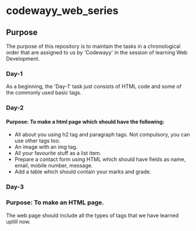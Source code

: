 # codewayy_web_series

## Purpose
The purpose of this repository is to maintain the tasks in a chronological order that are assigned to us by 'Codewayy' in the session of learning Web Development.

### Day-1
As a beginning, the 'Day-1' task just consists of HTML code and some of the commonly used basic tags.

### Day-2
#### Purpose: To make a html page which should have the following:
- All about you using h2 tag and paragraph tags. Not compulsory, you can use other tags too.
- An image with an img tag.
- All your favourite stuff as a list item.
- Prepare a contact form using HTML which should have fields as name, email, mobile number, message.
- Add a table which should contain your marks and grade.

### Day-3
### Purpose: To make an HTML page.
The web page should include all the types of tags that we have learned uptill now.


